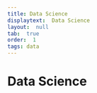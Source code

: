```yaml
---
title: Data Science
displaytext:  Data Science
layout:  null
tab:  true
order:  1
tags: data
---
```


# Data Science
